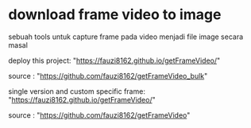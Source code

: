 # download frame video to image
sebuah tools untuk capture frame pada video menjadi file image secara masal

deploy this project: 
"https://fauzi8162.github.io/getFrameVideo/"

source :
"https://github.com/fauzi8162/getFrameVideo_bulk"



single version and custom specific frame: 
"https://fauzi8162.github.io/getFrameVideo/"

source :
"https://github.com/fauzi8162/getFrameVideo"
